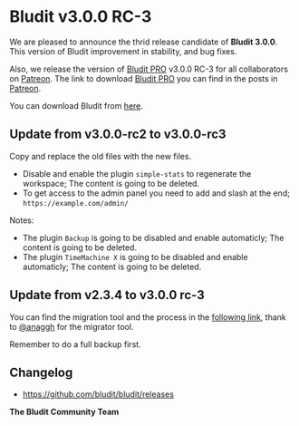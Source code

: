 # Bludit v3.0.0 RC-3
<!-- Date: 2018-09-10 08:00:00 -->

We are pleased to announce the thrid release candidate of **Bludit 3.0.0**. This version of Bludit improvement in stability, and bug fixes.

Also, we release the version of [Bludit PRO](https://pro.bludit.com) v3.0.0 RC-3 for all collaborators on [Patreon](https://www.patreon.com/bludit). The link to download [Bludit PRO](https://pro.bludit.com) you can find in the posts in [Patreon](https://www.patreon.com/bludit).

You can download Bludit from [here](https://github.com/bludit/bludit/archive/v3.0.0-rc-3.zip).

## Update from v3.0.0-rc2 to v3.0.0-rc3
Copy and replace the old files with the new files.

- Disable and enable the plugin `simple-stats` to regenerate the workspace; The content is going to be deleted.
- To get access to the admin panel you need to add and slash at the end; `https://example.com/admin/`

Notes:
- The plugin `Backup` is going to be disabled and enable automaticly; The content is going to be deleted.
- The plugin `TimeMachine X` is going to be disabled and enable automaticly; The content is going to be deleted.

## Update from v2.3.4 to v3.0.0 rc-3
You can find the migration tool and the process in the [following link](https://github.com/anaggh/bludit-scripts/tree/master/migration-v2-to-v3), thank to [@anaggh](https://github.com/anaggh) for the migrator tool.

Remember to do a full backup first.

## Changelog
- https://github.com/bludit/bludit/releases

**The Bludit Community Team**
